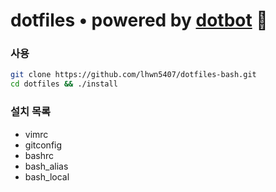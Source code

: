 # dotfiles • powered by [dotbot](https://github.com/anishathalye/dotbot) 💾

### 사용
```bash
git clone https://github.com/lhwn5407/dotfiles-bash.git
cd dotfiles && ./install
```

### 설치 목록
- vimrc
- gitconfig
- bashrc
- bash_alias
- bash_local
